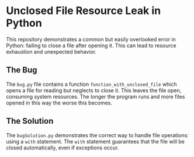 # Unclosed File Resource Leak in Python

This repository demonstrates a common but easily overlooked error in Python: failing to close a file after opening it. This can lead to resource exhaustion and unexpected behavior.

## The Bug

The `bug.py` file contains a function `function_with_unclosed_file` which opens a file for reading but neglects to close it. This leaves the file open, consuming system resources. The longer the program runs and more files opened in this way the worse this becomes. 

## The Solution

The `bugSolution.py` demonstrates the correct way to handle file operations: using a `with` statement. The `with` statement guarantees that the file will be closed automatically, even if exceptions occur.